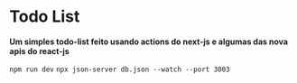 # Todo List

**Um simples todo-list feito usando actions do next-js e algumas das nova apis do react-js**

`npm run dev`
`npx json-server db.json --watch --port 3003`